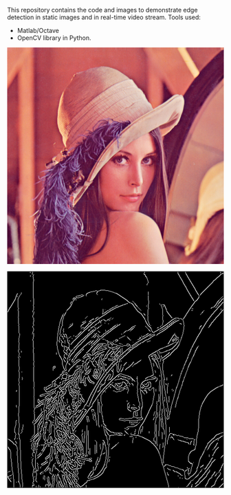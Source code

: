 This repository contains the code and images to demonstrate edge detection in static images and in real-time video stream.
Tools used:
* Matlab/Octave
* OpenCV library in Python.

![Original image](lena.png "Lenna Söderberg")

![Edges detected with Canny algorithm](lena_edges_canny_defaults.png "Edges detected with Canny algorithm")
